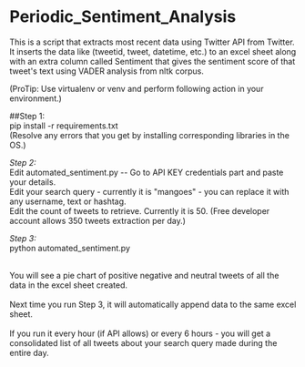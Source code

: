# Periodic_Sentiment_Analysis
This is a script that extracts most recent data using Twitter API from Twitter. It inserts the data like (tweetid, tweet, datetime, etc.) to an excel sheet along with an extra column called Sentiment that gives the sentiment score of that tweet's text using VADER analysis from nltk corpus.

(ProTip: Use virtualenv or venv and perform following action in your environment.)

##Step 1:
<br>pip install -r requirements.txt
<br>(Resolve any errors that you get by installing corresponding libraries in the OS.)

*Step 2:*
<br>Edit automated_sentiment.py -- Go to API KEY credentials part and paste your details.
<br>Edit your search query - currently it is "mangoes" - you can replace it with any username, text or hashtag.
<br>Edit the count of tweets to retrieve. Currently it is 50. (Free developer account allows 350 tweets extraction per day.)

*Step 3:*
<br>python automated_sentiment.py

<br>You will see a pie chart of positive negative and neutral tweets of all the data in the excel sheet created.
<br>
<br>Next time you run Step 3, it will automatically append data to the same excel sheet.
<br>
<br>If you run it every hour (if API allows) or every 6 hours - you will get a consolidated list of all tweets about your search query made during the entire day.
